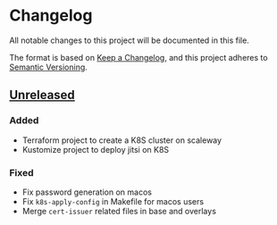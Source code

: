 # Changelog

All notable changes to this project will be documented in this file.

The format is based on [Keep a Changelog](https://keepachangelog.com/en/1.0.0/),
and this project adheres to [Semantic
Versioning](https://semver.org/spec/v2.0.0.html).

## [Unreleased]

### Added

- Terraform project to create a K8S cluster on scaleway
- Kustomize project to deploy jitsi on K8S

### Fixed

- Fix password generation on macos
- Fix `k8s-apply-config` in Makefile for macos users
- Merge `cert-issuer` related files in base and overlays

[Unreleased]: https://github.com/openfun/jitsi-k8s